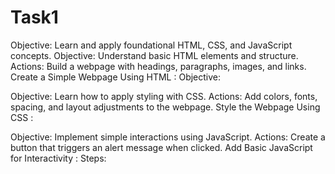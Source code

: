 # Task1
Objective:
Learn and apply foundational HTML, CSS, and JavaScript concepts.
Objective: Understand basic HTML elements and structure.
Actions: Build a webpage with headings, paragraphs, images, and links.
Create a Simple Webpage Using HTML :
Objective:

Objective: Learn how to apply styling with CSS.
Actions: Add colors, fonts, spacing, and layout adjustments to the webpage.
Style the Webpage Using CSS :

Objective: Implement simple interactions using JavaScript.
Actions: Create a button that triggers an alert message when clicked.
Add Basic JavaScript for Interactivity :
Steps:
